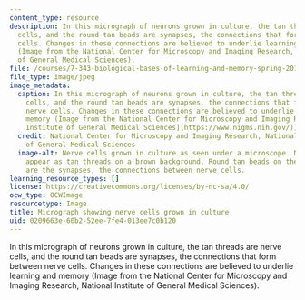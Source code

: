 ```yaml
---
content_type: resource
description: In this micrograph of neurons grown in culture, the tan threads are nerve
  cells, and the round tan beads are synapses, the connections that form between nerve
  cells. Changes in these connections are believed to underlie learning and memory
  (Image from the National Center for Microscopy and Imaging Research, National Institute
  of General Medical Sciences).
file: /courses/7-343-biological-bases-of-learning-and-memory-spring-2014/0209663e60b252ee7fe4013ee7c0b120_7-343s14.jpg
file_type: image/jpeg
image_metadata:
  caption: In this micrograph of neurons grown in culture, the tan threads are nerve
    cells, and the round tan beads are synapses, the connections that form between
    nerve cells. Changes in these connections are believed to underlie learning and
    memory (Image from the National Center for Microscopy and Imaging Research, [National
    Institute of General Medical Sciences](https://www.nigms.nih.gov/)).
  credit: National Center for Microscopy and Imaging Research, National Institute
    of General Medical Sciences
  image-alt: Nerve cells grown in culture as seen under a microscope. Nerve cells
    appear as tan threads on a brown background. Round tan beads on these threads
    are the synapses, the connections between nerve cells.
learning_resource_types: []
license: https://creativecommons.org/licenses/by-nc-sa/4.0/
ocw_type: OCWImage
resourcetype: Image
title: Micrograph showing nerve cells grown in culture
uid: 0209663e-60b2-52ee-7fe4-013ee7c0b120
---
```

In this micrograph of neurons grown in culture, the tan threads are nerve cells, and the round tan beads are synapses, the connections that form between nerve cells. Changes in these connections are believed to underlie learning and memory (Image from the National Center for Microscopy and Imaging Research, National Institute of General Medical Sciences).